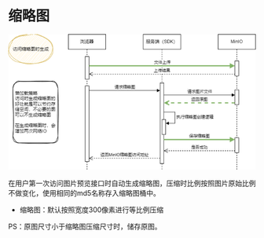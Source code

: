# 缩略图

![缩略图生成序图](../../public/image/缩略图.png)

在用户第一次访问图片预览接口时自动生成缩略图，压缩时比例按照图片原始比例不做变化，使用相同的md5名称存入缩略图桶中。

* 缩略图：默认按照宽度300像素进行等比例压缩

PS：原图尺寸小于缩略图压缩尺寸时，储存原图。